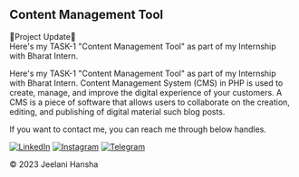 ## Content Management Tool
🚀Project Update🚀<br>
Here's my TASK-1  "Content Management Tool" as part of my Internship with Bharat Intern.

Here's my TASK-1 "Content Management Tool" as part of my Internship with Bharat Intern.
Content Management System (CMS) in PHP is used to create, manage, and improve the digital experience of your customers. A CMS is a piece of software that allows users to collaborate on the creation, editing, and publishing of digital material such blog posts.

If you want to contact me, you can reach me through below handles.<br>

<a href="https://in.linkedin.com/in/jeelani-hansha-76b866233 "><img alt="LinkedIn" src="https://img.shields.io/badge/linkedin-%230077B5.svg?style=for-the-badge&logo=linkedin&logoColor=white"/></a>
<a href="https://www.instagram.com/hansha.exe/"><img alt="Instagram" src="https://img.shields.io/badge/Instagram-E4405F?style=for-the-badge&logo=instagram&logoColor=white"/></a>
<a href="https://t.me/CoolAf0000001"><img alt="Telegram" src="https://img.shields.io/badge/Telegram-2CA5E0?style=for-the-badge&logo=telegram&logoColor=white" /></a>

© 2023 Jeelani Hansha



